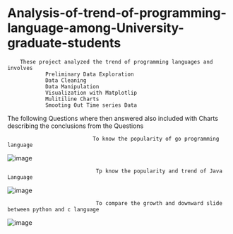 # Analysis-of-trend-of-programming-language-among-University-graduate-students

        These project analyzed the trend of programming languages and involves 
                Preliminary Data Exploration 
                Data Cleaning
                Data Manipulation
                Visualization with Matplotlip
                Mulitiline Charts
                Smooting Out Time series Data
        
     
        
  The following Questions where then answered also included with Charts describing the conclusions from the Questions
                               
                               
                               To know the popularity of go programming language
                               
![image](https://user-images.githubusercontent.com/64482231/185468041-10db582e-9b3a-4067-8020-cd7b3cbebffd.png)



                                Tp know the popularity and trend of Java Language

![image](https://user-images.githubusercontent.com/64482231/185468965-8cf739a8-9001-4d72-93c7-c5cac3a95e84.png)


                                To compare the growth and downward slide between python and c language
  
![image](https://user-images.githubusercontent.com/64482231/185473836-a97f4375-7ceb-425c-b591-214914663e86.png)
